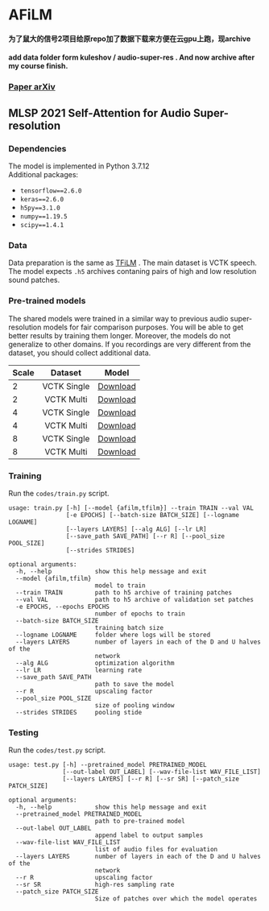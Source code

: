 # AFiLM

#### 为了鼠大的信号2项目给原repo加了数据下载来方便在云gpu上跑，现archive
#### add data folder form kuleshov / audio-super-res . And now archive after my course finish.


### [Paper arXiv](https://arxiv.org/abs/2108.11637)
## MLSP 2021 Self-Attention for Audio Super-resolution 

### Dependencies

The model is implemented in Python 3.7.12 \
Additional packages: 
- `tensorflow==2.6.0`
- `keras==2.6.0`
- `h5py==3.1.0`
- `numpy==1.19.5`
- `scipy==1.4.1`

### Data
Data preparation is the same as [TFiLM](https://github.com/kuleshov/audio-super-res) . The main dataset is VCTK speech. The model expects `.h5` archives contaning pairs of high and low resolution sound patches. 

### Pre-trained models
The shared models were trained in a similar way to previous audio super-resolution models for fair comparison purposes. You will be able to get better results by training them longer. Moreover, the models do not generalize to other domains. If you recordings are very different from the dataset, you should collect additional data. 

| Scale |   Dataset   |   Model  |
|-------|:-----------:|:--------:|
| 2     | VCTK Single | [Download](https://drive.google.com/file/d/1aT72PhsFJILvdauAh5g8O87qj3Fisfis/view?usp=sharing) |
| 2     |  VCTK Multi | [Download](https://drive.google.com/file/d/1Uw06eSpOHA_qZWX6DZxa1I6UgbU9lpqI/view?usp=sharing) |
| 4     | VCTK Single | [Download](https://drive.google.com/file/d/1-AR-Cn1q1QeuDSeaP4RTcBSZ3s63j5rO/view?usp=sharing) |
| 4     | VCTK Multi  | [Download](https://drive.google.com/file/d/1-5JfveMwPWS-3C2V8pJx7QJ4PzG24N55/view?usp=sharing) |
| 8     | VCTK Single | [Download](https://drive.google.com/file/d/1-AlWbNt1M8UgqdRpMC41C42zLHymGGwG/view?usp=sharing) |
| 8     | VCTK Multi  | [Download](https://drive.google.com/file/d/1-AfiNBinwq1y52JWQ4J9l4Z0j0bCKQgQ/view?usp=sharing) |

### Training
Run the `codes/train.py` script.
```
usage: train.py [-h] [--model {afilm,tfilm}] --train TRAIN --val VAL
                [-e EPOCHS] [--batch-size BATCH_SIZE] [--logname LOGNAME]
                [--layers LAYERS] [--alg ALG] [--lr LR]
                [--save_path SAVE_PATH] [--r R] [--pool_size POOL_SIZE]
                [--strides STRIDES]

optional arguments:
  -h, --help            show this help message and exit
  --model {afilm,tfilm}
                        model to train
  --train TRAIN         path to h5 archive of training patches
  --val VAL             path to h5 archive of validation set patches
  -e EPOCHS, --epochs EPOCHS
                        number of epochs to train
  --batch-size BATCH_SIZE
                        training batch size
  --logname LOGNAME     folder where logs will be stored
  --layers LAYERS       number of layers in each of the D and U halves of the
                        network
  --alg ALG             optimization algorithm
  --lr LR               learning rate
  --save_path SAVE_PATH
                        path to save the model
  --r R                 upscaling factor
  --pool_size POOL_SIZE
                        size of pooling window
  --strides STRIDES     pooling stide
```

### Testing 
Run the `codes/test.py` script.
```
usage: test.py [-h] --pretrained_model PRETRAINED_MODEL
               [--out-label OUT_LABEL] [--wav-file-list WAV_FILE_LIST]
               [--layers LAYERS] [--r R] [--sr SR] [--patch_size PATCH_SIZE]

optional arguments:
  -h, --help            show this help message and exit
  --pretrained_model PRETRAINED_MODEL
                        path to pre-trained model
  --out-label OUT_LABEL
                        append label to output samples
  --wav-file-list WAV_FILE_LIST
                        list of audio files for evaluation
  --layers LAYERS       number of layers in each of the D and U halves of the
                        network
  --r R                 upscaling factor
  --sr SR               high-res sampling rate
  --patch_size PATCH_SIZE
                        Size of patches over which the model operates
```




